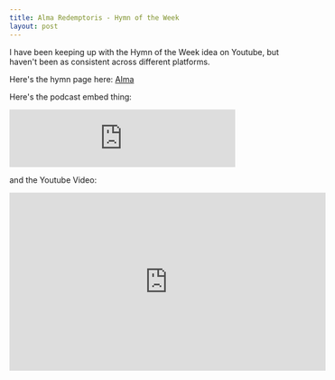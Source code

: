 ```yaml
---
title: Alma Redemptoris - Hymn of the Week
layout: post
---
```


I have been keeping up with the Hymn of the Week idea on Youtube, but haven't been as consistent across different platforms.

Here's the hymn page here: [Alma](/hymns/alma.html)

Here's the podcast embed thing:

<iframe src="https://anchor.fm/veronica-brandt/embed/episodes/Alma-Redemptoris-Hymn-of-the-Week--A-New-Book-of-Old-Hymns-emc4pl" height="102px" width="400px" frameborder="0" scrolling="no"></iframe>

and the Youtube Video:

<iframe width="560" height="315" src="https://www.youtube.com/embed/td9tdJKNS8c" frameborder="0" allow="accelerometer; autoplay; clipboard-write; encrypted-media; gyroscope; picture-in-picture" allowfullscreen></iframe>

